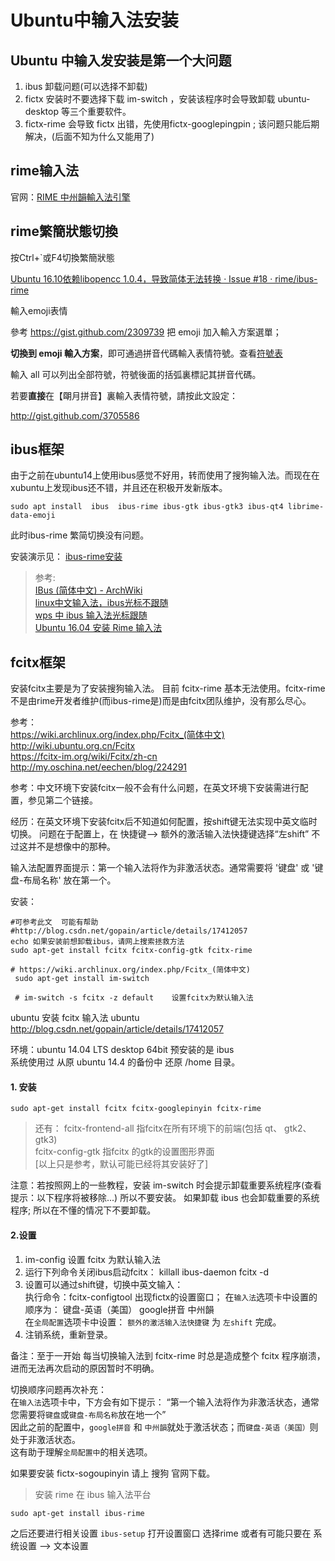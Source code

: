 # Ubuntu中输入法安装


## Ubuntu 中输入发安装是第一个大问题     


1. ibus 卸载问题(可以选择不卸载)
2. fictx 安装时不要选择下载 im-switch ，安装该程序时会导致卸载 ubuntu-desktop 等三个重要软件。  
3. fictx-rime 会导致 fictx 出错，先使用fictx-googlepingpin ; 该问题只能后期解决，(后面不知为什么又能用了)


## rime输入法
官网：[RIME 中州韻輸入法引擎](http://rime.im/ "RIME 中州韻輸入法引擎")


## rime繁簡狀態切換

按Ctrl+`或F4切換繁簡狀態


[Ubuntu 16.10依赖libopencc 1.0.4，导致简体无法转换 · Issue #18 · rime/ibus-rime](https://github.com/rime/ibus-rime/issues/18 "Ubuntu 16.10依赖libopencc 1.0.4，导致简体无法转换 · Issue #18 · rime/ibus-rime") 

輸入emoji表情

參考 https://gist.github.com/2309739 把 emoji 加入輸入方案選單；

**切換到 emoji 輸入方案**，即可通過拼音代碼輸入表情符號。查看[符號表](https://github.com/rime/home/raw/master/images/emoji-chart.png)

輸入 all 可以列出全部符號，符號後面的括弧裏標記其拼音代碼。

若要**直接**在【朙月拼音】裏輸入表情符號，請按此文設定：

http://gist.github.com/3705586


## ibus框架


由于之前在ubuntu14上使用ibus感觉不好用，转而使用了搜狗输入法。而现在在xubuntu上发现ibus还不错，并且还在积极开发新版本。


```shell
sudo apt install  ibus  ibus-rime ibus-gtk ibus-gtk3 ibus-qt4 librime-data-emoji
```
此时ibus-rime 繁简切换没有问题。

安装演示见： [ibus-rime安装](https://asciinema.org/a/Z3fAd9QStyWlTVfKYRzvsHXFU)




> 参考:  
[IBus (简体中文) - ArchWiki](https://wiki.archlinux.org/index.php/IBus_(%E7%AE%80%E4%BD%93%E4%B8%AD%E6%96%87) "IBus (简体中文) - ArchWiki")  
[linux中文输入法，ibus光标不跟随](http://www.chongchonggou.com/g_484011402.html)  
[wps 中 ibus 输入法光标跟随](http://speculator.leanote.com/post/wps-%E4%B8%AD-ibus-%E8%BE%93%E5%85%A5%E6%B3%95%E5%85%89%E6%A0%87%E8%B7%9F%E9%9A%8F)  
[Ubuntu 16.04 安装 Rime 输入法](http://speculator.leanote.com/post/Ubuntu-16.04-%E5%AE%89%E8%A3%85-Rime-%E8%BE%93%E5%85%A5%E6%B3%95)  


## fcitx框架

安装fcitx主要是为了安装搜狗输入法。 目前 fcitx-rime 基本无法使用。fcitx-rime不是由rime开发者维护(而ibus-rime是)而是由fcitx团队维护，没有那么尽心。


参考：  
<https://wiki.archlinux.org/index.php/Fcitx_(简体中文)>   
<http://wiki.ubuntu.org.cn/Fcitx>   
<https://fcitx-im.org/wiki/Fcitx/zh-cn>   
<http://my.oschina.net/eechen/blog/224291>   

参考：中文环境下安装fcitx一般不会有什么问题，在英文环境下安装需进行配置，参见第二个链接。
	
经历：在英文环境下安装fcitx后不知道如何配置，按shift键无法实现中英文临时切换。
	问题在于配置上，在 快捷键--> 额外的激活输入法快捷键选择“左shift”  不过这并不是想像中的那种。

输入法配置界面提示：第一个输入法将作为非激活状态。通常需要将 '键盘' 或 '键盘-布局名称' 放在第一个。


安装：

```
#可参考此文  可能有帮助
#http://blog.csdn.net/gopain/article/details/17412057
echo 如果安装前想卸载ibus，请网上搜索拯救方法
sudo apt-get install fcitx fcitx-config-gtk fcitx-rime

# https://wiki.archlinux.org/index.php/Fcitx_(简体中文)
 sudo apt-get install im-switch

 # im-switch -s fcitx -z default	设置fcitx为默认输入法
```

ubuntu 安装 fcitx 输入法
ubuntu <http://blog.csdn.net/gopain/article/details/17412057>



环境：ubuntu 14.04 LTS desktop 64bit 预安装的是 ibus  
系统使用过 从原 ubuntu 14.4 的备份中 还原 /home 目录。  



#### 1. 安装


`sudo apt-get install fcitx fcitx-googlepinyin fcitx-rime`


>还有： fcitx-frontend-all 指fcitx在所有环境下的前端(包括 qt、 gtk2、gtk3)  
	fcitx-config-gtk  指fcitx 的gtk的设置图形界面  
	[以上只是参考，默认可能已经将其安装好了]




注意：若按照网上的一些教程，安装 im-switch 时会提示卸载重要系统程序(查看提示：以下程序将被移除...) 	所以不要安装。 
	如果卸载 ibus 也会卸载重要的系统程序; 所以在不懂的情况下不要卸载。


#### 2.设置


1. im-config 设置 fcitx 为默认输入法
2. 运行下列命令关闭ibus启动fcitx： 
   killall ibus-daemon
   fcitx -d                                     
3. 设置可以通过shift键，切换中英文输入：   
   执行命令：fcitx-configtool    出现fictx的设置窗口；
   在`输入法`选项卡中设置的顺序为：  键盘-英语（美国）    google拼音    中州韻  
   在`全局配置`选项卡中设置： `额外的激活输入法快捷键` 为 `左shift` 
   完成。   
4. 注销系统，重新登录。  

备注：至于一开始 每当切换输入法到 fcitx-rime 时总是造成整个 fcitx 程序崩溃，进而无法再次启动的原因暂时不明确。   




切换顺序问题再次补充：   
     在`输入法`选项卡中，下方会有如下提示：  “第一个输入法将作为非激活状态，通常您需要将`键盘`或`键盘-布局名称`放在地一个”  
	 因此之前的配置中，`google拼音` 和 `中州韻`就处于激活状态；而`键盘-英语（美国）`则处于非激活状态。   
	 这有助于理解`全局配置中`的相关选项。   
	 
如果要安装 fictx-sogoupinyin 请上 搜狗 官网下载。   




> 安装 rime 在 ibus 输入法平台 
>
`sudo apt-get install ibus-rime`
>
之后还要进行相关设置 `ibus-setup`
打开设置窗口 选择rime
或者有可能只要在 系统设置 --> 文本设置 





